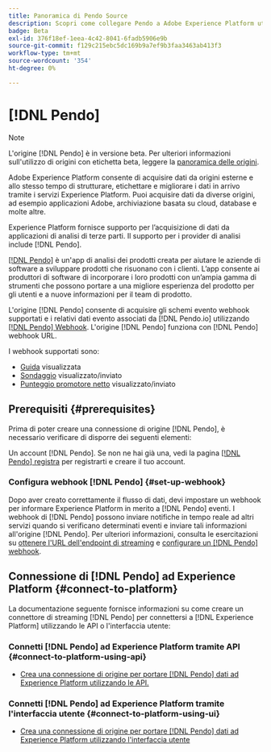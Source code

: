 ```yaml
---
title: Panoramica di Pendo Source
description: Scopri come collegare Pendo a Adobe Experience Platform utilizzando le API o l’interfaccia utente sfruttando i webhook
badge: Beta
exl-id: 376f18ef-1eea-4c42-8041-6fadb5906e9b
source-git-commit: f129c215ebc5dc169b9a7ef9b3faa3463ab413f3
workflow-type: tm+mt
source-wordcount: '354'
ht-degree: 0%

---
```


# [!DNL Pendo]

>[!NOTE]
>
>L&#39;origine [!DNL Pendo] è in versione beta. Per ulteriori informazioni sull&#39;utilizzo di origini con etichetta beta, leggere la [panoramica delle origini](../../home.md#terms-and-conditions).

Adobe Experience Platform consente di acquisire dati da origini esterne e allo stesso tempo di strutturare, etichettare e migliorare i dati in arrivo tramite i servizi Experience Platform. Puoi acquisire dati da diverse origini, ad esempio applicazioni Adobe, archiviazione basata su cloud, database e molte altre.

Experience Platform fornisce supporto per l’acquisizione di dati da applicazioni di analisi di terze parti. Il supporto per i provider di analisi include [!DNL Pendo].

[[!DNL Pendo]](https://pendo.io/) è un&#39;app di analisi dei prodotti creata per aiutare le aziende di software a sviluppare prodotti che risuonano con i clienti. L’app consente ai produttori di software di incorporare i loro prodotti con un’ampia gamma di strumenti che possono portare a una migliore esperienza del prodotto per gli utenti e a nuove informazioni per il team di prodotto.

L&#39;origine [!DNL Pendo] consente di acquisire gli schemi evento webhook supportati e i relativi dati evento associati da [!DNL Pendo.io] utilizzando [[!DNL Pendo] Webhook](https://support.pendo.io/hc/en-us/articles/360032285012-Webhooks). L&#39;origine [!DNL Pendo] funziona con [!DNL Pendo] webhook URL.

I webhook supportati sono:

* [Guida](https://support.pendo.io/hc/en-us/articles/8146679315867-Creating-a-Guide) visualizzata
* [Sondaggio](https://support.pendo.io/hc/en-us/articles/360031867152-Polls-Classic-) visualizzato/inviato
* [Punteggio promotore netto](https://support.pendo.io/hc/en-us/articles/360033527151-Set-up-an-NPS-Survey) visualizzato/inviato

## Prerequisiti {#prerequisites}

Prima di poter creare una connessione di origine [!DNL Pendo], è necessario verificare di disporre dei seguenti elementi:

Un account [!DNL Pendo]. Se non ne hai già una, vedi la pagina [[!DNL Pendo] registra](https://app.pendo.io/register) per registrarti e creare il tuo account.

### Configura webhook [!DNL Pendo] {#set-up-webhook}

Dopo aver creato correttamente il flusso di dati, devi impostare un webhook per informare Experience Platform in merito a [!DNL Pendo] eventi. I webhook di [!DNL Pendo] possono inviare notifiche in tempo reale ad altri servizi quando si verificano determinati eventi e inviare tali informazioni all&#39;origine [!DNL Pendo]. Per ulteriori informazioni, consulta le esercitazioni su [ottenere l&#39;URL dell&#39;endpoint di streaming](../../tutorials/ui/create/analytics/pendo-webhook.md#get-streaming-endpoint) e [configurare un [!DNL Pendo] webhook](../../tutorials/ui/create/analytics/pendo-webhook.md#set-up-webhook).

## Connessione di [!DNL Pendo] ad Experience Platform {#connect-to-platform}

La documentazione seguente fornisce informazioni su come creare un connettore di streaming [!DNL Pendo] per connettersi a [!DNL Experience Platform] utilizzando le API o l&#39;interfaccia utente:

### Connetti [!DNL Pendo] ad Experience Platform tramite API {#connect-to-platform-using-api}

* [Crea una connessione di origine per portare  [!DNL Pendo]  dati ad Experience Platform utilizzando le API.](../../tutorials/api/create/analytics/pendo-webhook.md)

### Connetti [!DNL Pendo] ad Experience Platform tramite l&#39;interfaccia utente {#connect-to-platform-using-ui}

* [Crea una connessione di origine per portare  [!DNL Pendo]  dati ad Experience Platform utilizzando l&#39;interfaccia utente](../../tutorials/ui/create/analytics/pendo-webhook.md)
